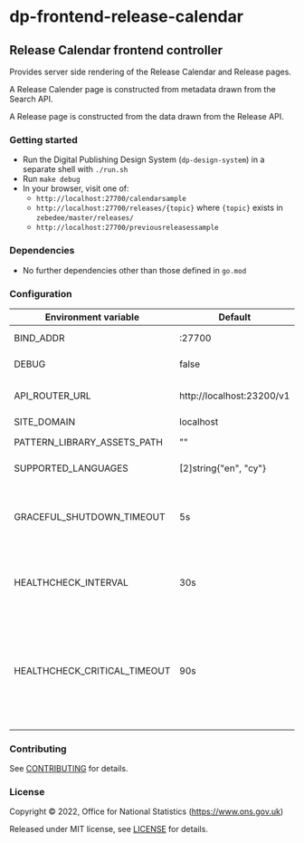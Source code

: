 # dp-frontend-release-calendar

## Release Calendar frontend controller

Provides server side rendering of the Release Calendar and Release pages.

A Release Calender page is constructed from metadata drawn from the Search API.

A Release page is constructed from the data drawn from the Release API.

### Getting started

* Run the Digital Publishing Design System (`dp-design-system`) in a
  separate shell with `./run.sh`
* Run `make debug`
* In your browser, visit one of:
  - `http://localhost:27700/calendarsample`
  - `http://localhost:27700/releases/{topic}` where `{topic}` exists in `zebedee/master/releases/`
  - `http://localhost:27700/previousreleasessample`

### Dependencies

* No further dependencies other than those defined in `go.mod`

### Configuration

| Environment variable         | Default                 | Description
| ---------------------------- | ----------------------- | -----------
| BIND_ADDR                    | :27700                  | The host and port to bind to
| DEBUG                        | false                   | Enable debug mode
| API_ROUTER_URL               | http://localhost:23200/v1 | The URL of the [dp-api-router](https://github.com/ONSdigital/dp-api-router)
| SITE_DOMAIN                  | localhost               |
| PATTERN_LIBRARY_ASSETS_PATH  | ""                      | Pattern library location
| SUPPORTED_LANGUAGES          | [2]string{"en", "cy"}   | Supported languages
| GRACEFUL_SHUTDOWN_TIMEOUT    | 5s                      | The graceful shutdown timeout in seconds (`time.Duration` format)
| HEALTHCHECK_INTERVAL         | 30s                     | Time between self-healthchecks (`time.Duration` format)
| HEALTHCHECK_CRITICAL_TIMEOUT | 90s                     | Time to wait until an unhealthy dependent propagates its state to make this app unhealthy (`time.Duration` format)

### Contributing

See [CONTRIBUTING](CONTRIBUTING.md) for details.

### License

Copyright © 2022, Office for National Statistics (https://www.ons.gov.uk)

Released under MIT license, see [LICENSE](LICENSE.md) for details.

